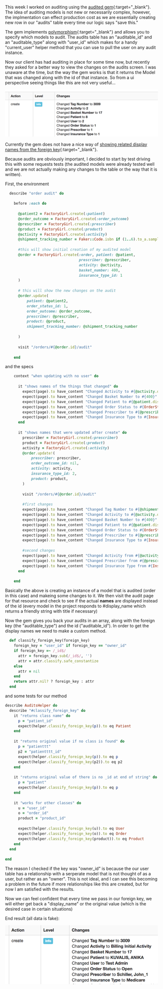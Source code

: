 This week I worked on auditing using the [audited gem](https://github.com/collectiveidea/audited){:target="_blank"}. The idea of auditing models is  not new or necessarily complex, however, the implmentation can effect production cost as we are essentially creating new row in our "audits" table every time our logic says "save this."

The gem implements [polymorphism](https://johnromani90.github.io/2017/setting-up-polymorphism-in-ruby-on-rails/){:target="_blank"} and allows you to specify which models to audit. The audits table has an "auditable_id" and an "auditable_type" along with "user_id" which makes for a handy "current_user" helper method that you can use to pull the user on any audit instance.

Now our client has had auditing in place for some time now, but recently they asked for a better way to view the changes on the audits screen. I was unaware at the time, but the way the gem works is that it returns the Model that was changed along with the id of that instance. So from a ui perspective seeing things like this are not very useful...

![alt text](/assets/images/before_screenshot.png "before")

Currently the gem does not have a nice way of [showing related display names from the foreign key](https://github.com/collectiveidea/audited/issues/156){:target="_blank"}.

Because audits are obviously important, I decided to start by test driving this with some requests tests (the audited models were already tested well and we are not actually making any changes to the table or the way that it is written). 

First, the environment

```ruby
  describe "order audit" do

    before :each do

      @patient2 = FactoryGirl.create(:patient)
      @order_outcome = FactoryGirl.create(:order_outcome)
      @prescriber = FactoryGirl.create(:prescriber)
      @product = FactoryGirl.create(:product)
      @activity = FactoryGirl.create(:activity)
      @shipment_tracking_number = Faker::Code.isbn if (1..6).to_a.sample == 1

      #this will show initial creation of my audited model
      @order = FactoryGirl.create(:order, patient: @patient,
                                  prescriber: @prescriber,
                                  activity: @activity,
                                  basket_number: 400,
                                  insurance_type_id: 1
      )

      # this will show the new changes on the audit
      @order.update(
          patient: @patient2,
          order_status_id: 1,
          order_outcome: @order_outcome,
          prescriber: @prescriber,
          product: @product,
          shipment_tracking_number: @shipment_tracking_number

      )

      visit "/orders/#{@order.id}/audit"

    end
```

and the specs

```ruby
    context "when updating with no user" do

      it "shows names of the things that changed" do
        expect(page).to have_content "Changed Activity to #{@activity.display_name}"
        expect(page).to have_content "Changed Basket Number to #{400}"
        expect(page).to have_content "Changed Patient to #{@patient.display_name}"
        expect(page).to have_content "Changed Order Status to #{OrderStatus.find(1).display_name}"
        expect(page).to have_content "Changed Prescriber to #{@prescriber.display_name}"
        expect(page).to have_content "Changed Insurance Type to #{InsuranceType.find(1).display_name}"
      end

      it "shows names that were updated after create" do
        prescriber = FactoryGirl.create(:prescriber)
        product = FactoryGirl.create(:product)
        activity = FactoryGirl.create(:activity)
        @order.update!(
            prescriber: prescriber,
            order_outcome_id: nil,
            activity: activity,
            insurance_type_id: 2,
            product: product,
        )

        visit "/orders/#{@order.id}/audit"

        #first changes
        expect(page).to have_content "Changed Tag Number to #{@shipment_tracking_number}"
        expect(page).to have_content "Changed Activity to #{@activity.display_name}"
        expect(page).to have_content "Changed Basket Number to #{400}"
        expect(page).to have_content "Changed Patient to #{@patient.display_name}"
        expect(page).to have_content "Changed Order Status to #{OrderStatus.find(1).display_name}"
        expect(page).to have_content "Changed Prescriber to #{@prescriber.display_name}"
        expect(page).to have_content "Changed Insurance Type to #{InsuranceType.find(1).display_name}"

        #second changes
        expect(page).to have_content "Changed Activity from #{@activity.display_name} to #{activity.display_name}"
        expect(page).to have_content "Changed Prescriber from #{@prescriber.display_name} to #{prescriber.display_name}"
        expect(page).to have_content "Changed Insurance Type from #{InsuranceType.find(1).display_name} to #{InsuranceType.find(2).display_name}"
      end

    end
```

Basically the above is creating an instance of a model that is audited (order in this case) and makeing some changes to it. We then visit the audit page for that resource and check to see if the actual __names__ are displayed instead of the id (every model in the project responds to #display_name which returns a friendly string with title if necessary)

Now the gem gives you back your audits in an array, along with the foreign key (the "auditable_type") and the id ("auditable_id"). In order to get the display names we need to make a custom method.

```ruby
  def classify_foreign_key(foreign_key)
    foreign_key = "user_id" if foreign_key == "owner_id"
    if foreign_key =~ /_id$/
      attr = foreign_key.sub(/_id$/, '')
      attr = attr.classify.safe_constantize
    else
      attr = nil
    end
    return attr.nil? ? foreign_key : attr
  end
```

and some tests for our method

```ruby
describe AuditsHelper do
  describe "#classify_foreign_key" do
    it "returns class name" do
      p = "patient_id"
      expect(helper.classify_foreign_key(p)).to eq Patient
    end

    it "returns original value if no class is found" do
      p = "patienttt"
      p2 = "patientttt_id"
      expect(helper.classify_foreign_key(p)).to eq p
      expect(helper.classify_foreign_key(p2)).to eq p2
    end

    it "returns original value of there is no _id at end of string" do
      p = "patient"
      expect(helper.classify_foreign_key(p)).to eq p
    end

    it "works for other classes" do
      u = "user_id"
      o = "order_id"
      product = "product_id"

      expect(helper.classify_foreign_key(u)).to eq User
      expect(helper.classify_foreign_key(o)).to eq Order
      expect(helper.classify_foreign_key(product)).to eq Product
    end
  end

end
```

The reason I checked if the key was "owner_id" is because the our user table has a relationship with a serperate model that is not thought of as a user, but rather as an "owner". This is not ideal, and I can see this becoming a problem in the future if more relationships like this are created, but for now I am satisfied with the results.

Now we can feel confident that every time we pass in our foreign key, we will either get back a "display_name" or the original value (which is the desired case in certain situations)

End result (all data is fake):

![alt text](/assets/images/end_screen_shot.png "before")
